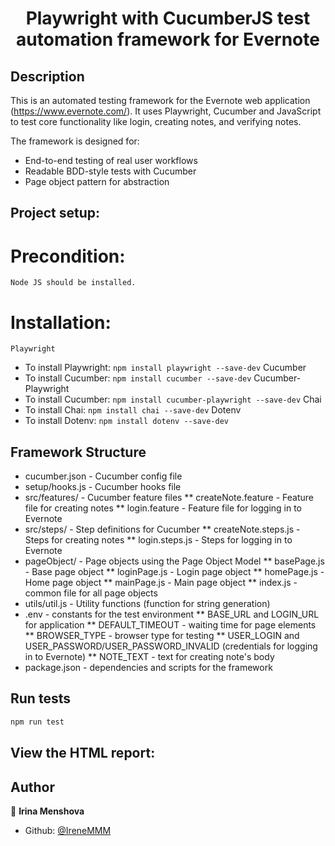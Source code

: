 <h1 align="center">
Playwright with CucumberJS test automation framework  for Evernote</h1>

## Description 

This is an automated testing framework for the Evernote web application (https://www.evernote.com/). It uses Playwright, Cucumber and JavaScript to test core functionality like login, creating notes, and verifying notes.

The framework is designed for:

  - End-to-end testing of real user workflows
  - Readable BDD-style tests with Cucumber
  - Page object pattern for abstraction

## Project setup:

  # Precondition: 

    Node JS should be installed.

  # Installation:

    Playwright
  * To install Playwright: `npm install playwright --save-dev`
    Cucumber
  * To install Cucumber: `npm install cucumber --save-dev`
    Cucumber-Playwright
  * To install Cucumber: `npm install cucumber-playwright --save-dev`
    Chai
  * To install Chai: `npm install chai --save-dev`
    Dotenv
  * To install Dotenv: `npm install dotenv --save-dev`


## Framework Structure

  * cucumber.json - Cucumber config file
  * setup/hooks.js - Cucumber hooks file
  * src/features/ - Cucumber feature files
      ** createNote.feature - Feature file for creating notes
      ** login.feature - Feature file for logging in to Evernote
  * src/steps/ - Step definitions for Cucumber
      ** createNote.steps.js - Steps for creating notes
      ** login.steps.js - Steps for logging in to Evernote
  * pageObject/ - Page objects using the Page Object Model
      ** basePage.js - Base page object
      ** loginPage.js - Login page object
      ** homePage.js - Home page object
      ** mainPage.js - Main page object
      ** index.js - common file for all page objects
  * utils/util.js - Utility functions (function for string generation)
  * .env - constants for the test environment
      ** BASE_URL and LOGIN_URL for application 
      ** DEFAULT_TIMEOUT - waiting time for page elements
      ** BROWSER_TYPE - browser type for testing
      ** USER_LOGIN and USER_PASSWORD/USER_PASSWORD_INVALID (credentials for logging in to Evernote)
      ** NOTE_TEXT - text for creating note's body
  *  package.json - dependencies and scripts for the framework

## Run tests
```sh
npm run test
```

## View the HTML report:


## Author

👤 **Irina Menshova**

* Github: [@IreneMMM](https://github.com/IreneMMM)
